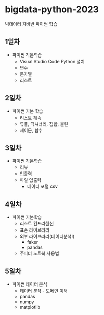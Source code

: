# bigdata-python-2023
빅데이터 자바반 파이썬 학습

## 1일차
 - 파이썬 기본학습
    - Visual Studio Code Python 설치
    - 변수
    - 문자열
    - 리스트 


## 2일차
- 파이썬 기본 학습
   - 리스트 계속
   - 튜플, 딕셔너리, 집합, 불린
   - 제어문, 함수

## 3일차
- 파이썬 기본학습
   - 리뷰
   - 입출력
   - 파일 입출력
      - 데이터 포털 csv

## 4일차
- 파이썬 기본학습
    - 리스트 컨프리헨션
    - 표준 라이브러리
    - 외부 라이브러리(데이터분석!)
         - faker
         - pandas
    - 주피터 노트북 사용법

## 5일차
- 파이썬 데이터 분석
   - 데이터 분석 - 도메인 이해
   - pandas
   - numpy
   - matplotlib    